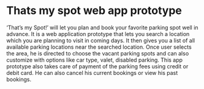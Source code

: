# Thats my spot web app prototype

‘That’s my Spot!’ will let you plan and book your favorite parking spot well in advance. It is a web application prototype that lets you search a location which you are planning to visit in coming days. It then gives you a list of all available parking locations near the searched location. Once user selects the area, he is directed to choose the vacant parking spots and can also customize with options like car type, valet, disabled parking. This app prototype also takes care of payment of the parking fees using credit or debit card. He can also cancel his current bookings or view his past bookings.
